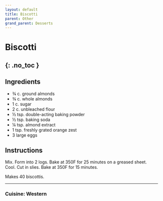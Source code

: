 ```yaml
---
layout: default
title: Biscotti
parent: Other
grand_parent: Desserts
---
```


# Biscotti
{: .no_toc }
---

## Ingredients

<ul>
	<li>¾ c. ground almonds</li>
	<li>¾ c. whole almonds</li>
	<li>1 c. sugar</li>
	<li>2 c. unbleached flour</li>
	<li>½ tsp. double-acting baking powder</li>
	<li>½ tsp. baking soda</li>
	<li>¼ tsp. almond extract</li>
	<li>1 tsp. freshly grated orange zest</li>
	<li>3 large eggs</li>
</ul>


## Instructions

Mix. Form into 2 logs. Bake at 350F for 25 minutes on a greased sheet. Cool. Cut in slies. Bake at 350F for 15 minutes.

Makes 40 biscottis.

--- 

### Cuisine: Western
